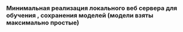 ### Минимальная реализация локального веб сервера для обучения , сохранения моделей (модели взяты максимально простые)
